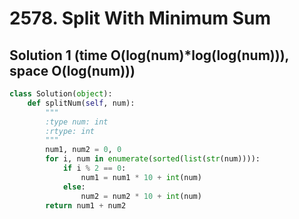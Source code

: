 # 2578. Split With Minimum Sum

## Solution 1 (time O(log(num)*log(log(num))), space O(log(num)))

```python
class Solution(object):
    def splitNum(self, num):
        """
        :type num: int
        :rtype: int
        """
        num1, num2 = 0, 0
        for i, num in enumerate(sorted(list(str(num)))):
            if i % 2 == 0:
                num1 = num1 * 10 + int(num)
            else:
                num2 = num2 * 10 + int(num)
        return num1 + num2
```
